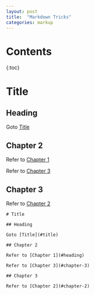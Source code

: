 ```yaml
---
layout: post
title:  "Markdown Tricks"
categories: markup
---
```


# Contents

{:toc}

# Title

## Heading

Goto [Title](#title)

## Chapter 2

Refer to [Chapter 1](#heading)

Refer to [Chapter 3](#chapter-3)

## Chapter 3

Refer to [Chapter 2](#chapter-2)

```
# Title

## Heading

Goto [Title](#title)

## Chapter 2

Refer to [Chapter 1](#heading)

Refer to [Chapter 3](#chapter-3)

## Chapter 3

Refer to [Chapter 2](#chapter-2)
```
